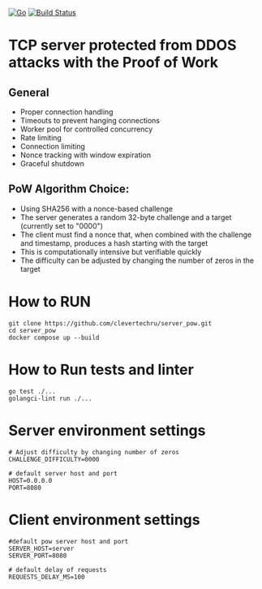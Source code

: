 [![Go](https://github.com/clevertechru/server_pow/actions/workflows/go.yml/badge.svg)](https://github.com/clevertechru/server_pow/actions/workflows/go.yml)
[![Build Status](https://app.travis-ci.com/clevertechru/server_pow.svg?token=bbzT95wZRUs7cXAPJccG&branch=main)](https://app.travis-ci.com/clevertechru/server_pow)
# TCP server protected from DDOS attacks with the Proof of Work
## General
* Proper connection handling
* Timeouts to prevent hanging connections
* Worker pool for controlled concurrency
* Rate limiting
* Connection limiting
* Nonce tracking with window expiration
* Graceful shutdown
## PoW Algorithm Choice:
* Using SHA256 with a nonce-based challenge
* The server generates a random 32-byte challenge and a target (currently set to "0000")
* The client must find a nonce that, when combined with the challenge and timestamp, produces a hash starting with the target
* This is computationally intensive but verifiable quickly
* The difficulty can be adjusted by changing the number of zeros in the target
# How to RUN
```
git clone https://github.com/clevertechru/server_pow.git
cd server_pow
docker compose up --build
```

# How to Run tests and linter
```
go test ./...
golangci-lint run ./...
```

# Server environment settings
```
# Adjust difficulty by changing number of zeros
CHALLENGE_DIFFICULTY=0000

# default server host and port
HOST=0.0.0.0
PORT=8080
```
# Client environment settings
```
#default pow server host and port
SERVER_HOST=server
SERVER_PORT=8080

# default delay of requests
REQUESTS_DELAY_MS=100
```
